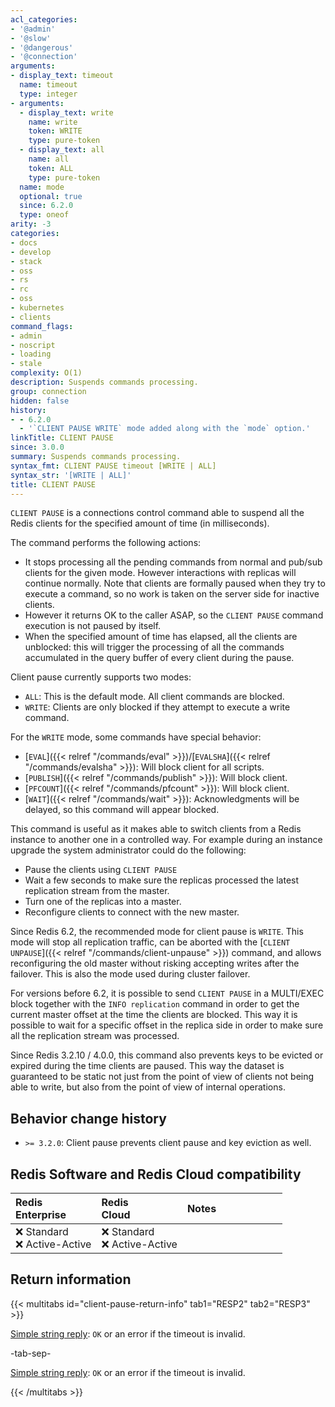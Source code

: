 ```yaml
---
acl_categories:
- '@admin'
- '@slow'
- '@dangerous'
- '@connection'
arguments:
- display_text: timeout
  name: timeout
  type: integer
- arguments:
  - display_text: write
    name: write
    token: WRITE
    type: pure-token
  - display_text: all
    name: all
    token: ALL
    type: pure-token
  name: mode
  optional: true
  since: 6.2.0
  type: oneof
arity: -3
categories:
- docs
- develop
- stack
- oss
- rs
- rc
- oss
- kubernetes
- clients
command_flags:
- admin
- noscript
- loading
- stale
complexity: O(1)
description: Suspends commands processing.
group: connection
hidden: false
history:
- - 6.2.0
  - '`CLIENT PAUSE WRITE` mode added along with the `mode` option.'
linkTitle: CLIENT PAUSE
since: 3.0.0
summary: Suspends commands processing.
syntax_fmt: CLIENT PAUSE timeout [WRITE | ALL]
syntax_str: '[WRITE | ALL]'
title: CLIENT PAUSE
---
```

`CLIENT PAUSE` is a connections control command able to suspend all the Redis clients for the specified amount of time (in milliseconds).

The command performs the following actions:

* It stops processing all the pending commands from normal and pub/sub clients for the given mode. However interactions with replicas will continue normally. Note that clients are formally paused when they try to execute a command, so no work is taken on the server side for inactive clients.
* However it returns OK to the caller ASAP, so the `CLIENT PAUSE` command execution is not paused by itself.
* When the specified amount of time has elapsed, all the clients are unblocked: this will trigger the processing of all the commands accumulated in the query buffer of every client during the pause.

Client pause currently supports two modes:

* `ALL`: This is the default mode. All client commands are blocked.
* `WRITE`: Clients are only blocked if they attempt to execute a write command.

For the `WRITE` mode, some commands have special behavior:

* [`EVAL`]({{< relref "/commands/eval" >}})/[`EVALSHA`]({{< relref "/commands/evalsha" >}}): Will block client for all scripts.
* [`PUBLISH`]({{< relref "/commands/publish" >}}): Will block client.
* [`PFCOUNT`]({{< relref "/commands/pfcount" >}}): Will block client.
* [`WAIT`]({{< relref "/commands/wait" >}}): Acknowledgments will be delayed, so this command will appear blocked.

This command is useful as it makes able to switch clients from a Redis instance to another one in a controlled way. For example during an instance upgrade the system administrator could do the following:

* Pause the clients using `CLIENT PAUSE`
* Wait a few seconds to make sure the replicas processed the latest replication stream from the master.
* Turn one of the replicas into a master.
* Reconfigure clients to connect with the new master.

Since Redis 6.2, the recommended mode for client pause is `WRITE`. This mode will stop all replication traffic, can be
aborted with the [`CLIENT UNPAUSE`]({{< relref "/commands/client-unpause" >}}) command, and allows reconfiguring the old master without risking accepting writes after the
failover. This is also the mode used during cluster failover.

For versions before 6.2, it is possible to send `CLIENT PAUSE` in a MULTI/EXEC block together with the `INFO replication` command in order to get the current master offset at the time the clients are blocked. This way it is possible to wait for a specific offset in the replica side in order to make sure all the replication stream was processed.

Since Redis 3.2.10 / 4.0.0, this command also prevents keys to be evicted or
expired during the time clients are paused. This way the dataset is guaranteed
to be static not just from the point of view of clients not being able to write, but also from the point of view of internal operations.

## Behavior change history

*   `>= 3.2.0`: Client pause prevents client pause and key eviction as well.

## Redis Software and Redis Cloud compatibility

| Redis<br />Enterprise | Redis<br />Cloud | <span style="min-width: 9em; display: table-cell">Notes</span> |
|:----------------------|:-----------------|:------|
| <span title="Not supported">&#x274c; Standard</span><br /><span title="Not supported"><nobr>&#x274c; Active-Active</nobr></span> | <span title="Not supported">&#x274c; Standard</span><br /><span title="Not supported"><nobr>&#x274c; Active-Active</nobr></span> |  |

## Return information

{{< multitabs id="client-pause-return-info" 
    tab1="RESP2" 
    tab2="RESP3" >}}

[Simple string reply](../../develop/reference/protocol-spec#simple-strings): `OK` or an error if the timeout is invalid.

-tab-sep-

[Simple string reply](../../develop/reference/protocol-spec#simple-strings): `OK` or an error if the timeout is invalid.

{{< /multitabs >}}
